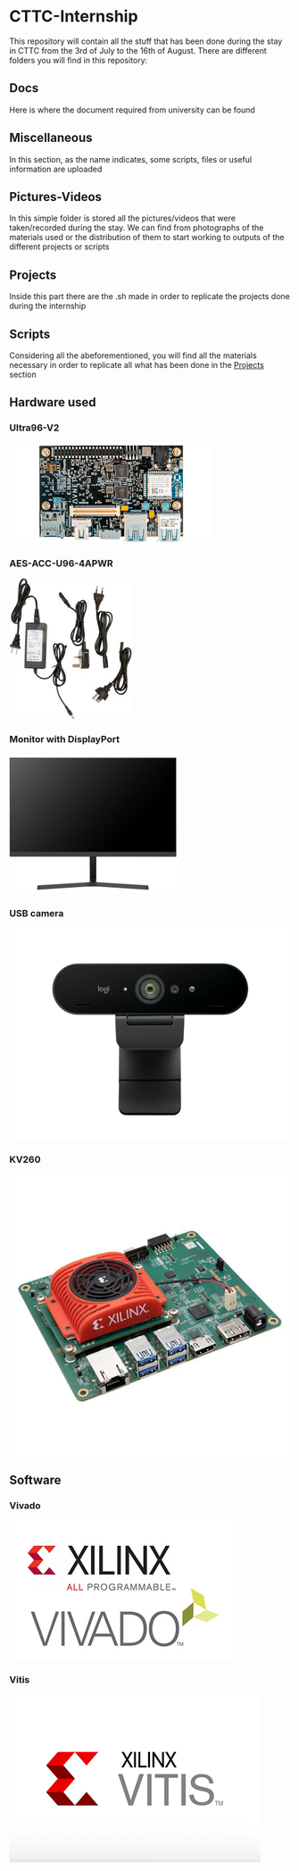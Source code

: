# CTTC-Internship
This repository will contain all the stuff that has been done during the stay in CTTC from the 3rd of July to the 16th of August.
There are different folders you will find in this repository:

## Docs
Here is where the document required from university can be found

## Miscellaneous
In this section, as the name indicates, some scripts, files or useful information are uploaded

## Pictures-Videos
In this simple folder is stored all the pictures/videos that were taken/recorded during the stay. We can find from photographs of the materials used or the distribution of them to start working to outputs of the different projects or scripts

## Projects
Inside this part there are the .sh made in order to replicate the projects done during the internship

## Scripts
Considering all the abeforementioned, you will find all the materials necessary in order to replicate all what has been done in the [Projects](../Projects) section

## Hardware used

### Ultra96-V2
<img src="Pictures-Videos/Ultra96-V2.png">

### AES-ACC-U96-4APWR
<img src="Pictures-Videos/AES-ACC-U96-4APWR.jpg">

### Monitor with DisplayPort
<img src="Pictures-Videos/Monitor.jpg">

### USB camera
<img src="Pictures-Videos/USB_Camera.jpg">

### KV260
<img src="Pictures-Videos/KV260.jpg">


## Software

### Vivado
<img src="Pictures-Videos/Vivado.jpg">

### Vitis
<img src="Pictures-Videos/Vitis.png">
